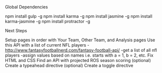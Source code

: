 Global Dependencies

npm install gulp -g
npm install karma -g
npm install jasmine -g
npm install karma-jasmine -g
npm install protractor -g



Next Steps

Setup pages in order with Your Team, Other Team, and Analysis pages
Use this API with a list of current NFL players
  -http://www.fantasyfootballnerd.com/fantasy-football-api/
  -get a list of all nfl players
  -assign values based on names i.e. starts with a = 1, b = 2, etc.
Fix HTML and CSS
Find an API with projected ROS season scoring (optional)
Create a typeahead directive (optional)
Create a toggle directive
